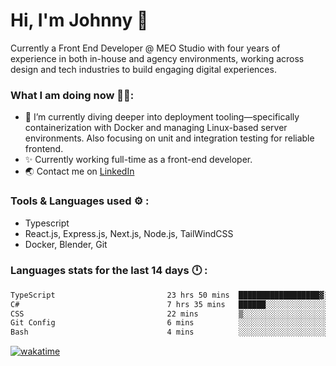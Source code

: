 # Hi, I'm Johnny 👋

Currently a Front End Developer @ MEO Studio with four years of experience in both in-house and agency environments, working across design and tech industries to build engaging digital experiences.

### What I am doing now 🧑‍💻:

- 🔭 I’m currently diving deeper into deployment tooling—specifically containerization with Docker and managing Linux-based server environments. Also focusing on unit and integration testing for reliable frontend.
- ✨ Currently working full-time as a front-end developer.
- 🌏 Contact me on [LinkedIn](https://www.linkedin.com/in/johchai/)

### Tools & Languages used ⚙️ :

- Typescript
- React.js, Express.js, Next.js, Node.js, TailWindCSS
- Docker, Blender, Git

### Languages stats for the last 14 days 🕛 :

<!--START_SECTION:waka-->

```txt
TypeScript                         23 hrs 50 mins  ██████████████████▓░░░░░░   74.14 %
C#                                 7 hrs 35 mins   ██████░░░░░░░░░░░░░░░░░░░   23.61 %
CSS                                22 mins         ▒░░░░░░░░░░░░░░░░░░░░░░░░   01.16 %
Git Config                         6 mins          ░░░░░░░░░░░░░░░░░░░░░░░░░   00.31 %
Bash                               4 mins          ░░░░░░░░░░░░░░░░░░░░░░░░░   00.25 %
```

<!--END_SECTION:waka-->

[![wakatime](https://wakatime.com/badge/user/0cd14e89-b357-451d-b5c1-4a79286fb5a6.svg)](https://wakatime.com/@0cd14e89-b357-451d-b5c1-4a79286fb5a6)
